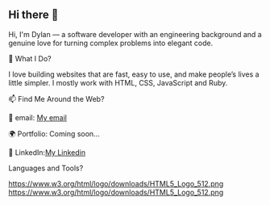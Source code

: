 ## Hi there 👋

<!--
**Dylan0593/dylan0593** is a ✨ _special_ ✨ repository because its `README.md` (this file) appears on your GitHub profile.

Here are some ideas to get you started:

- 🔭 I’m currently working on ...
- 🌱 I’m currently learning ...
- 👯 I’m looking to collaborate on ...
- 🤔 I’m looking for help with ...
- 💬 Ask me about ...
- 📫 How to reach me: ...
- 😄 Pronouns: ...
- ⚡ Fun fact: ...
-->

Hi, I'm Dylan — a software developer with an engineering background and a genuine love for turning complex problems into elegant code.

🚀 What I Do?

I love building websites that are fast, easy to use, and make people’s lives a little simpler. I mostly work with HTML, CSS, JavaScript and Ruby.

📫 Find Me Around the Web?

📧 email: [My email](dakpan0593@gmail.com)

🌍 Portfolio: Coming soon...

💼 LinkedIn:[My Linkedin](https://www.linkedin.com/in/dylan-a-5683091a8/)

Languages and Tools?

https://www.w3.org/html/logo/downloads/HTML5_Logo_512.png
https://www.w3.org/html/logo/downloads/HTML5_Logo_512.png





